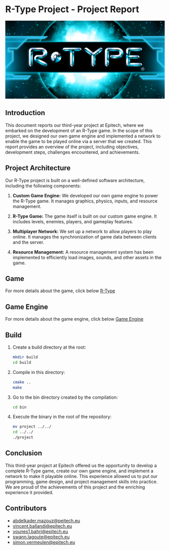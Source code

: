 # R-Type Project - Project Report

![R-Type Logo](./assets/Doc/LogoRtype.png)

## Introduction

This document reports our third-year project at Epitech, where we embarked on the development of an R-Type game. In the scope of this project, we designed our own game engine and implemented a network to enable the game to be played online via a server that we created. This report provides an overview of the project, including objectives, development steps, challenges encountered, and achievements.

## Project Architecture

Our R-Type project is built on a well-defined software architecture, including the following components:

1. **Custom Game Engine:** We developed our own game engine to power the R-Type game. It manages graphics, physics, inputs, and resource management.

2. **R-Type Game:** The game itself is built on our custom game engine. It includes levels, enemies, players, and gameplay features.

3. **Multiplayer Network:** We set up a network to allow players to play online. It manages the synchronization of game data between clients and the server.

4. **Resource Management:** A resource management system has been implemented to efficiently load images, sounds, and other assets in the game.

## Game

For more details about the game, click below
[R-Type](game.md)

## Game Engine

For more details about the game engine, click below
[Game Engine](./GameEngine/GameEngine.md)

## Build

1. Create a build directory at the root:
    ```bash
    mkdir build
    cd build

2. Compile in this directory:
    ```bash
    cmake ..
    make

3. Go to the bin directory created by the compilation:
    ```bash
    cd bin

4. Execute the binary in the root of the repository:
    ```bash
    mv project ../../
    cd ../../
    ./project

## Conclusion

This third-year project at Epitech offered us the opportunity to develop a complete R-Type game, create our own game engine, and implement a network to make it playable online. This experience allowed us to put our programming, game design, and project management skills into practice. We are proud of the achievements of this project and the enriching experience it provided.

## Contributors

- abdelkader.mazouz@peitech.eu
- vincent.ballandi@epitech.eu
- younes1.bahri@epitech.eu
- swann.lagoute@epitech.eu
- simon.vermeulen@epitech.eu
